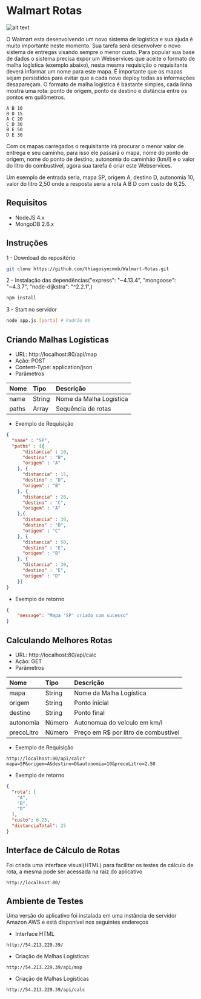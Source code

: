 # Walmart Rotas

![alt text](http://54.213.229.39/walmart_rotas.png)

O Walmart esta desenvolvendo um novo sistema de logistica e sua ajuda é muito importante neste momento. Sua tarefa será desenvolver o novo sistema de entregas visando sempre o menor custo. Para popular sua base de dados o sistema precisa expor um Webservices que aceite o formato de malha logística (exemplo abaixo), nesta mesma requisição o requisitante deverá informar um nome para este mapa. É importante que os mapas sejam persistidos para evitar que a cada novo deploy todas as informações desapareçam. O formato de malha logística é bastante simples, cada linha mostra uma rota: ponto de origem, ponto de destino e distância entre os pontos em quilômetros.

```
A B 10
B D 15
A C 20
C D 30
B E 50
D E 30
```

Com os mapas carregados o requisitante irá procurar o menor valor de entrega e seu caminho, para isso ele passará o mapa, nome do ponto de origem, nome do ponto de destino, autonomia do caminhão (km/l) e o valor do litro do combustível, agora sua tarefa é criar este Webservices.

Um exemplo de entrada seria, mapa SP, origem A, destino D, autonomia 10, valor do litro 2,50 onde a resposta seria a rota A B D com custo de 6,25.

## Requisitos 

* NodeJS 4.x
* MongoDB 2.6.x

## Instruções

1 - Download do repositório

```sh
git clone https://github.com/thiagosyncmob/Walmart-Rotas.git
```

2 - Instalação das dependências("express": "~4.13.4", "mongoose": "~4.3.7", "node-dijkstra": "^2.2.1",)

```sh
npm install
```

3 - Start no servidor

```sh
node app.js [porta] # Padrão 80
```

## Criando Malhas Logísticas

* URL: http://localhost:80/api/map
* Ação: POST
* Content-Type: application/json
* Parâmetros

| Nome        | Tipo      |  Descrição              |
|:----------- |:--------- |:------------------------|
| name        | String    | Nome da Malha Logística |
| paths       | Array     | Sequência de rotas      |

* Exemplo de Requisição
```json
{
  "name" : "SP",
  "paths" : [{
      "distancia" : 10,
      "destino" : "B",
      "origem" : "A"
    }, {
      "distancia" : 15,
      "destino" : "D",
      "origem" : "B"
    }, {
      "distancia" : 20,
      "destino" : "C",
      "origem" : "A"
    },{
      "distancia" : 30,
      "destino" : "D",
      "origem" : "C"
    }, {
      "distancia" : 50,
      "destino" : "E",
      "origem" : "B"
    }, {
      "distancia" : 30,
      "destino" : "E",
      "origem" : "D"
    }]
}
```

* Exemplo de retorno

```json
{
	"message": "Mapa 'SP' criado com sucesso"
}
```

## Calculando Melhores Rotas

* URL: http://localhost:80/api/calc
* Ação: GET
* Parâmetros

| Nome        | Tipo      |  Descrição                              |
|:----------- |:--------- |:----------------------------------------|
| mapa        | String    | Nome da Malha Logística                 |
| origem      | String    | Ponto inicial                           |
| destino     | String    | Ponto final                             |
| autonomia   | Número    | Autonomua do veículo em km/l            |
| precoLitro  | Número    | Preço em R$ por litro de combustível    |

* Exemplo de Requisição
```
http://localhost:80/api/calc?mapa=SP&origem=A&destino=D&autonomia=10&precoLitro=2.50
```

* Exemplo de retorno

```json
{
  "rota": [
    "A",
    "B",
    "D"
  ],
  "custo": 6.25,
  "distanciaTotal": 25
}
```

## Interface de Cálculo de Rotas

Foi criada uma interface visual(HTML) para facilitar os testes de cálculo de rota, a mesma pode ser acessada na raiz do aplicativo

```
http://localhost:80/
```

## Ambiente de Testes

Uma versão do aplicativo foi instalada em uma instância de servidor Amazon AWS e está disponível nos seguintes endereços 

* Interface HTML
```
http://54.213.229.39/
```

* Criação de Malhas Logísticas
```
http://54.213.229.39/api/map
```

* Criação de Malhas Logísticas
```
http://54.213.229.39/api/calc
```